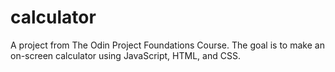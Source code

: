 # calculator
A project from The Odin Project Foundations Course. The goal is to make an on-screen calculator using JavaScript, HTML, and CSS.
